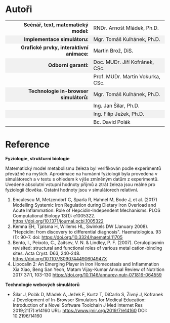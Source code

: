 <style>
tbody tr:nth-child(even){background-color:#f1f1f1}
</style>
# Autoři

| | |
|--:|--|
| **Scénář, text, matematický model:** | RNDr. Arnošt Mládek, Ph.D. |
| **Implementace simulátoru:** | Mgr. Tomáš Kulhánek, Ph.D. |
| **Grafické prvky, interaktivní animace:** | Martin Brož, DiS. |
| **Odborní garanti:** | Doc. MUDr. Jiří Kofránek, CSc. |
| | Prof. MUDr. Martin Vokurka, CSc. |
| **Technologie in-browser simulátorů:** | Mgr. Tomáš Kulhánek, Ph.D. |
| | Ing. Jan Šilar, Ph.D. |
| | Ing. Filip Ježek, Ph.D. |
| | Bc. David Polák |


# Reference
**Fyziologie, strukturní biologie**

Matematický model metabolismu železa byl verifikován podle experimentů převážně na myších. Aproximace na humánní fyziologii byla provedena v simulátorech a v textu
s ohledem k výše zmíněným datům z experimentů. Uvedené absolutní vstupní hodnoty příjmů a ztrát železa jsou reálné pro fyziologii člověka. Ostatní hodnoty jsou v simulátorech relativní.

  1. Enculescu M, Metzendorf C, Sparla R, Hahnel M, Bode J, et al. (2017) Modelling Systemic Iron Regulation during Dietary Iron Overload and Acute Inflammation: Role of Hepcidin-Independent Mechanisms. PLOS Computational Biology 13(1): e1005322. https://doi.org/10.1371/journal.pcbi.1005322
  2. Kemna EH, Tjalsma H, Willems HL, Swinkels DW (January 2008). "Hepcidin: from discovery to differential diagnosis". Haematologica. 93 (1): 90–7. doi: https://doi.org/10.3324/haematol.11705 
  3. Bento, I., Peixoto, C., Zaitsev, V. N. & Lindley, P. F. (2007). Ceruloplasmin revisited: structural and functional roles of various metal cation-binding sites.  Acta Cryst. D63, 240-248. https://doi.org/10.1107/S090744490604947X
  4. Lipocalin 2: An Emerging Player in Iron Homeostasis and Inflammation
Xia Xiao, Beng San Yeoh, Matam Vijay-Kumar
Annual Review of Nutrition 2017 37:1, 103-130 https://doi.org/10.1146/annurev-nutr-071816-064559 

  
**Technologie webových simulátorů**

  * Šilar J, Polák D, Mládek A, Ježek F, Kurtz T, DiCarlo S, Živný J, Kofranek J
Development of In-Browser Simulators for Medical Education: Introduction of a Novel Software Toolchain
J Med Internet Res 2019;21(7):e14160
URL: https://www.jmir.org/2019/7/e14160
DOI: 10.2196/14160



